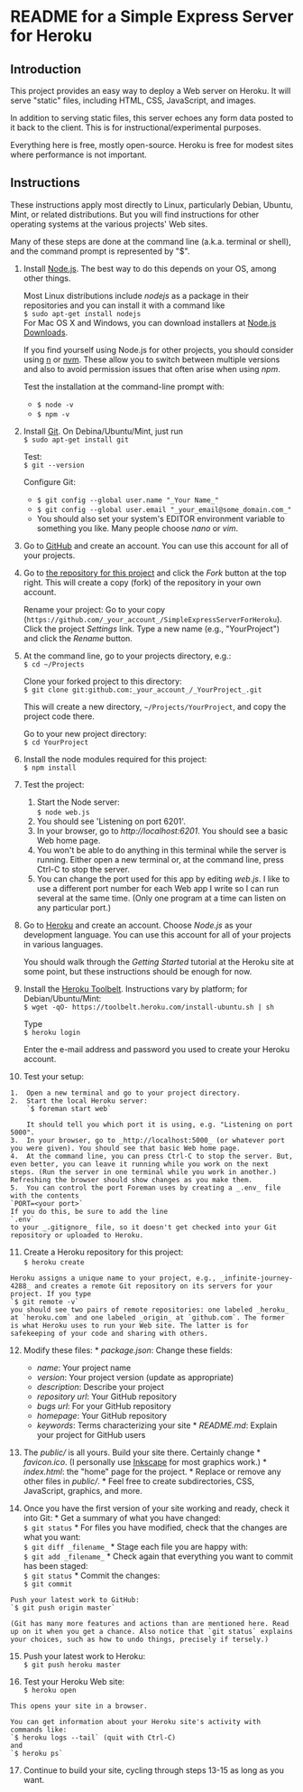 # README for a Simple Express Server for Heroku

## Introduction

This project provides an easy way to deploy a Web server on Heroku. It will serve "static" files, including HTML, CSS, JavaScript, and images.

In addition to serving static files, this server echoes any form data posted to it back to the client. This is for instructional/experimental purposes.

Everything here is free, mostly open-source. Heroku is free for modest sites where performance is not important.

## Instructions

These instructions apply most directly to Linux, particularly Debian, Ubuntu, Mint, or related distributions. But you will find instructions for other operating systems at the various projects' Web sites.

Many of these steps are done at the command line (a.k.a. terminal or shell), and the command prompt is represented by "$".

1.  Install [Node.js](http://nodejs.org/). The best way to do this depends on your OS, among other things.

    Most Linux distributions include _nodejs_ as a package in their repositories and you can install it with a command like  
    `$ sudo apt-get install nodejs`  
    For Mac OS X and Windows, you can download installers at [Node.js Downloads](https://nodejs.org/download/).

    If you find yourself using Node.js for other projects, you should consider using [n](https://github.com/tj/n) or [nvm](https://github.com/creationix/nvm). These allow you to switch between multiple versions and also to avoid permission issues that often arise when using _npm_.

    Test the installation at the command-line prompt with:
    *   `$ node -v`
    *   `$ npm -v`

2.  Install [Git](http://git-scm.com/). On Debina/Ubuntu/Mint, just run  
    `$ sudo apt-get install git`

    Test:  
    `$ git --version`

    Configure Git:
    *   `$ git config --global user.name "_Your Name_"`
    *   `$ git config --global user.email "_your_email@some_domain.com_"`
    *   You should also set your system's EDITOR environment variable to something you like. Many people choose _nano_ or _vim_.

3.  Go to [GitHub](https://github.com) and create an account. You can use this account for all of your projects.

4.  Go to [the repository for this project](https://github.com/davidand36/SimpleExpressServerForHeroku) and click the _Fork_ button at the top right. This will create a copy (fork) of the repository in your own account.

    Rename your project: Go to your copy (`https://github.com/_your_account_/SimpleExpressServerForHeroku`). Click the project _Settings_ link. Type a new name (e.g., "YourProject") and click the _Rename_ button.

5.  At the command line, go to your projects directory, e.g.:  
    `$ cd ~/Projects`

    Clone your forked project to this directory:  
    `$ git clone git:github.com:_your_account_/_YourProject_.git`
    
    This will create a new directory, `~/Projects/YourProject`, and copy the project code there.

    Go to your new project directory:  
    `$ cd YourProject`

6.  Install the node modules required for this project:  
    `$ npm install`

7.  Test the project:
    1.  Start the Node server:  
        `$ node web.js`
    2.  You should see 'Listening on port 6201'.
    3.  In your browser, go to _http://localhost:6201_. You should see a basic Web home page.
    4.  You won't be able to do anything in this terminal while the server is running. Either open a new terminal or, at the command line, press Ctrl-C to stop the server.
    5. You can change the port used for this app by editing _web.js_. I like to use a different port number for each Web app I write so I can run several at the same time. (Only one program at a time can listen on any particular port.) 

8.  Go to [Heroku](https://signup.heroku.com/dc) and create an account. Choose _Node.js_ as your development language. You can use this account for all of your projects in various languages.

    You should walk through the _Getting Started_ tutorial at the Heroku site at some point, but these instructions should be enough for now.

9.  Install the [Heroku Toolbelt](https://toolbelt.heroku.com). Instructions vary by platform; for Debian/Ubuntu/Mint:  
    `$ wget -qO- https://toolbelt.heroku.com/install-ubuntu.sh | sh`

    Type  
    `$ heroku login`
    
    Enter the e-mail address and password you used to create your Heroku account.

10.  Test your setup:

    1.  Open a new terminal and go to your project directory.
    2.  Start the local Heroku server:  
        `$ foreman start web`
        
        It should tell you which port it is using, e.g. "Listening on port 5000".
    3.  In your browser, go to _http://localhost:5000_ (or whatever port you were given). You should see that basic Web home page.
    4.  At the command line, you can press Ctrl-C to stop the server. But, even better, you can leave it running while you work on the next steps. (Run the server in one terminal while you work in another.) Refreshing the browser should show changes as you make them.
    5.  You can control the port Foreman uses by creating a _.env_ file with the contents  
    `PORT=<your port>`  
    If you do this, be sure to add the line  
    `.env`  
    to your _.gitignore_ file, so it doesn't get checked into your Git repository or uploaded to Heroku.

11.  Create a Heroku repository for this project:  
     `$ heroku create`

    Heroku assigns a unique name to your project, e.g., _infinite-journey-4288_ and creates a remote Git repository on its servers for your project. If you type  
    `$ git remote -v`  
    you should see two pairs of remote repositories: one labeled _heroku_ at `heroku.com` and one labeled _origin_ at `github.com`. The former is what Heroku uses to run your Web site. The latter is for safekeeping of your code and sharing with others.

12.  Modify these files:
    *   _package.json_: Change these fields:
        *   _name_: Your project name
        *   _version_: Your project version (update as appropriate)
        *   _description_: Describe your project
        *   _repository url_: Your GitHub repository
        *   _bugs url_: For your GitHub repository
        *   _homepage_: Your GitHub repository
        *   _keywords_: Terms characterizing your site
    *   _README.md_: Explain your project for GitHub users

13.  The _public/_ is all yours. Build your site there. Certainly change
    *   _favicon.ico_. (I personally use [Inkscape](http://www.inkscape.org/en/) for most graphics work.)
    *   _index.html_: the "home" page for the project.
    *   Replace or remove any other files in _public/_.
    *   Feel free to create subdirectories, CSS, JavaScript, graphics, and more.

14.  Once you have the first version of your site working and ready, check it into Git:
    *   Get a summary of what you have changed:  
        `$ git status`
    *   For files you have modified, check that the changes are what you want:  
        `$ git diff _filename_`
    *   Stage each file you are happy with:  
        `$ git add _filename_`
    *   Check again that everything you want to commit has been staged:  
        `$ git status`
    *   Commit the changes:  
        `$ git commit`

    Push your latest work to GitHub:  
    `$ git push origin master`

    (Git has many more features and actions than are mentioned here. Read up on it when you get a chance. Also notice that `git status` explains your choices, such as how to undo things, precisely if tersely.)

15.  Push your latest work to Heroku:  
    `$ git push heroku master`

16.  Test your Heroku Web site:  
    `$ heroku open`

    This opens your site in a browser.

    You can get information about your Heroku site's activity with commands like:  
    `$ heroku logs --tail` (quit with Ctrl-C)  
    and  
    `$ heroku ps`

17.  Continue to build your site, cycling through steps 13-15 as long as you want.

